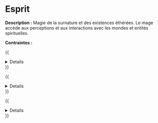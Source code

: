 # Esprit

**Description :** Magie de la surnature et des existences éthérées.
Le mage accède aux perceptions et aux interactions avec les mondes et entités spirituelles.

**Contraintes :** 

{{<details title="Narration">}}
La Surnature ; les mondes au-delà sont dotés d'une infinie variété de Royaumes et de Domaines qui selon les uns flottent dans un non-espace intangible et pourtant distant, et selon les autres existent en une myriade de couches superposées dans le cosmos et l'univers.

L'Umbra est un terme générique pour désigner tout cet ailleurs. On distingue le monde des esprits, des fantômes et autres entités surnaturelles (l'Umbra proche, aussi appelé l'Autre Monde), les mondes extérieurs (Royaumes), les enclaves de réalités locales conçues par les mages (Domaines) et l'Umbra profonde (tout ce qui existe comme non-matière pour les séparer).

Le Mage de l'Esprit est un arpenteur dans l'Umbra.
{{</details>}}

{{<details title="Tableau de base">}}
| Niv. de sphère | Capacité |
|:---:|:---|
| 1 | Sens de l'Esprit : Détection des entités et énergies spirituelles |
| 2 | Invocation d'Esprits / Sondage de l'Umbra Profonde : Communication avec les esprits ; Projection des sens dans l'Umbra |
| 3 | Pas de côté : Déplacement dans l'Umbra proche et de ses royaumes |
| 4 | Champ spirituel / Contrôle du Goulet : Création de champs dans des objets ou dans l'Umbra (Domaines) ; ouverture du Goulet aux esprits et aux mortels |
| 5 | Voyages Extérieurs : Traversée de l'Umbra profonde |
{{</details>}}

{{<details title="Effets magiques">}}
| Niveau | Effet | Description |
|:---:|:---|:---|
| 1 | **Sens de l'Esprit** | Détection des faiblesses du Goulet, de la présence d'entités spirituelles et du regard qu'elles portent sur le mage |
| 2 | **Appel d'Esprit** | Appelle les esprits à condition de connaître leur nom. Demande plus de succès selon la distance ou l'importance de l'esprit et l'attention qu'il peut accorder aux interactions avec les vivants. Peut être facilité par *Sens de l'Esprit*. |
| 3 | **Pas de côté** | Le mage passe dans l'Umbra proche et y vit normalement, en conjonction avec la topographie matérielle (identique). Succès minimum selon difficulté de concentration et proximité de l'Umbra `Node = Difficulté 1` ; `Lointaine = Difficulté 5`. Un échec critique l'enferme dans l'épaisseur du GOulet |
| 4 | **Brèche du Goulet** | Ouverture d'un portail de passage entre le monde matériel et le Goulet. Le mage réduit l'épaisseur du Goulet selon la distance de l'Umbra (5 à 9 pour des lieux normaux, 2 à 4 pour des Nodes) : s'il la réduit à 0, le passage est effectivement libre pour toute créature ou entité spirituelle ; sinon, un pas de côté est nécessaire |
| 4 | **Barrière spirituelle** | Renforcement local du Goulet : chaque succès augmente de 1 la difficulté pour forcer le Goulet local par le corps ou par l'esprit (voir les effets de scrutation de [Correspondance]({{<relref "correspondance.md">}}) ) |
| 4 | **Goulet-Prison** | Piège une entité en train d'effectuer un *Pas de côté* à condition d'effectuer plus de succès que lui. La victime apparaît comme un spectre et le goulet peut être renforcé pour rendre son évasion plus difficile |
| 4 | **Création de Fétiche** | Permet de façonner un objet contenant un esprit, volontaire ou non |
| 5 | **Fracture de l'Horizon** | Ouverture de la porte vers l'Umbra profonde et ses Royaumes lointains ; nécessite au moins 5 succès à moins de posséder une ancre vers la destination (auquel cas 3 suffisent) |
| 5 | **Voyage en Umbra profonde** | Le Mage se drape d'un manteau spirituel pour protéger son corps du voyage |
{{</details>}}